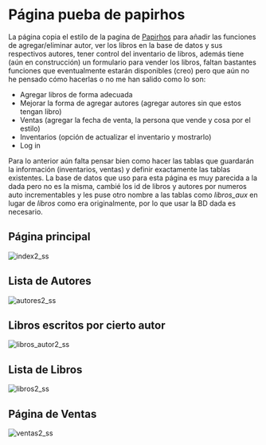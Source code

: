 # Página pueba de papirhos

La página copia el estilo de la pagina de [Papirhos](http://texedores.matem.unam.mx/publicaciones/index.html)
para añadir las funciones de agregar/eliminar autor, ver los libros en la base de datos y sus respectivos autores, 
tener control del inventario de libros, además tiene (aún en construcción) un formulario para vender los libros, 
faltan bastantes funciones que eventualmente estarán disponibles (creo) pero que aún no he pensado cómo hacerlas 
o no me han salido como lo son:
- Agregar libros de forma adecuada
- Mejorar la forma de agregar autores (agregar autores sin que estos tengan libro)
- Ventas (agregar la fecha de venta, la persona que vende y cosa por el estilo)
- Inventarios (opción de actualizar el inventario y mostrarlo)
- Log in 

Para lo anterior aún falta pensar bien como hacer las tablas que guardarán la información (inventarios, ventas)
y definir exactamente las tablas existentes.
La base de datos que uso para esta página es muy parecida a la dada pero no es la misma, cambié los id de libros y autores
por numeros auto incrementables y les puse otro nombre a las tablas como _libros_aux_ en lugar de _libros_ como era 
originalmente, por lo que usar la BD dada es necesario.

## Página principal
![index2_ss](https://user-images.githubusercontent.com/18238011/61854535-e5270800-ae83-11e9-81bb-9bbc45366da2.png)

## Lista de Autores
![autores2_ss](https://user-images.githubusercontent.com/18238011/61854597-0b4ca800-ae84-11e9-95ab-6500e56bb990.png)

## Libros escritos por cierto autor
![libros_autor2_ss](https://user-images.githubusercontent.com/18238011/61854627-1bfd1e00-ae84-11e9-8386-78ffe1d8855e.png)

## Lista de Libros
![libros2_ss](https://user-images.githubusercontent.com/18238011/61854756-5c5c9c00-ae84-11e9-91ca-40abe05ba2ca.png)

## Página de Ventas
![ventas2_ss](https://user-images.githubusercontent.com/18238011/61854689-3df6a080-ae84-11e9-979c-afe2f40f29b3.png)

